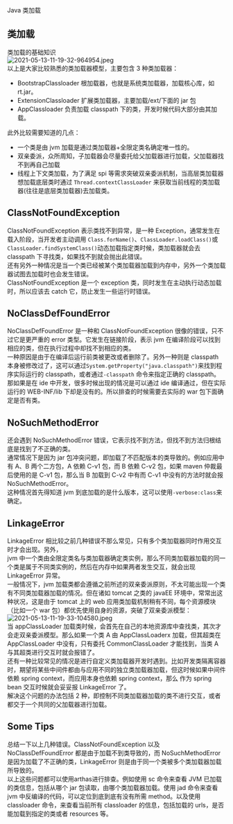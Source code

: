 Java 类加载
<a name="qC3gL"></a>
## 类加载
类加载的基础知识<br />![2021-05-13-11-19-32-964954.jpeg](https://cdn.nlark.com/yuque/0/2021/jpeg/396745/1620876024695-a9d349e5-ec41-440c-9f44-ef74d524779b.jpeg#clientId=u16d9ec0a-f309-4&from=ui&id=u4e81afac&originHeight=667&originWidth=606&originalType=binary&size=27535&status=done&style=shadow&taskId=uf40db8ef-f530-4510-b323-fbadd3fd1a1)<br />以上是大家比较熟悉的类加载器模型，主要包含 3 种类加载器：

- BootstrapClassloader 根加载器，也就是系统类加载器，加载核心库，如 rt.jar。
- ExtensionClassloader 扩展类加载器，主要加载/ext/下面的 jar 包
- AppClassloader 负责加载 classpath 下的类，开发时候代码大部分由其加载。

此外比较需要知道的几点：

- 一个类是由 jvm 加载是通过类加载器+全限定类名确定唯一性的。
- 双亲委派，众所周知，子加载器会尽量委托给父加载器进行加载，父加载器找不到再自己加载
- 线程上下文类加载，为了满足 spi 等需求突破双亲委派机制，当高层类加载器想加载底层类时通过 `Thread.contextClassLoader` 来获取当前线程的类加载器(往往是底层类加载器)去加载类。
<a name="J02qp"></a>
## ClassNotFoundException
ClassNotFoundException 表示类找不到异常，是一种 Exception，通常发生在载入阶段，当开发者主动调用 `Class.forName()`、`ClassLoader.loadClass()`或 `ClassLoader.findSystemClass()`动态加载指定类时候，类加载器就会去 classpath 下寻找类，如果找不到就会抛出此错误。<br />还有另外一种情况是当一个类已经被某个类加载器加载到内存中，另外一个类加载器试图去加载时也会发生错误。<br />ClassNotFoundException 是一个 exception 类，同时发生在主动执行动态加载时，所以应该去 catch 它，防止发生一些运行时错误。
<a name="qTm0F"></a>
## NoClassDefFoundError
NoClassDefFoundError 是一种和 ClassNotFoundException 很像的错误，只不过它是更严重的 error 类型。它发生在链接阶段，表示 jvm 在编译阶段可以找到相应的类，但在执行过程中却找不到相应的类。<br />一种原因是由于在编译后运行前类被更改或者删除了。另外一种则是 classpath 本身被修改过了，这可以通过`System.getProperty("java.classpath")`来找到程序实际运行的 classpath，或者通过`-classpath` 命令来指定正确的 classpath。<br />那如果是在 ide 中开发，很多时候出现的情况是可以通过 ide 编译通过，但在实际运行的 WEB-INF/lib 下却是没有的。所以排查的时候需要去实际的 war 包下面确定是否有类。
<a name="SLchG"></a>
## NoSuchMethodError
还会遇到 NoSuchMethodError 错误，它表示找不到方法，但找不到方法归根结底是找到了不正确的类。<br />通常情况下是因为 jar 包冲突问题，即加载了不匹配版本的类导致的。例如应用中有 A、B 两个二方包，A 依赖 C-v1 包，而 B 依赖 C-v2 包，如果 maven 仲裁最后使用的是 C-v1 包，那么当 B 加载到 C-v2 中有而 C-v1 中没有的方法时就会报 NoSuchMethodError。<br />这种情况首先得知道 jvm 到底加载的是什么版本，这可以使用`-verbose:class`来确定。
<a name="zaB3I"></a>
## LinkageError
LinkageError 相比较之前几种错误不那么常见，只有多个类加载器同时作用交互时才会出现。另外，<br />jvm 中一个类由全限定类名与类加载器确定类实例，那么不同类加载器加载的同一个类是属于不同类实例的，然后在内存中如果两者发生交互，就会出现 LinkageError 异常。<br />一般情况下，jvm 加载类都会遵循之前所述的双亲委派原则，不太可能出现一个类有不同类加载器加载的情况。但在诸如 tomcat 之类的 javaEE 环境中，常常出这种状况，这是由于 tomcat 上的 web 应用类加载机制稍有不同，每个资源模块（比如一个 war 包）都优先使用自身的资源，突破了双亲委派模型：<br />![2021-05-13-11-19-33-104580.jpeg](https://cdn.nlark.com/yuque/0/2021/jpeg/396745/1620876069990-f908255b-6163-4ee0-8af2-51e952d4e48e.jpeg#clientId=u16d9ec0a-f309-4&from=ui&id=ufbced4e6&originHeight=654&originWidth=606&originalType=binary&size=27364&status=done&style=shadow&taskId=u31054e6a-c248-4389-93b1-a74c24a6f90)<br />当 appClassLoader 加载类时候，会首先在自己的本地资源库中查找类，其次才会走双亲委派模型。那么如果一个类 A 由 AppClassLoaderx 加载，但其超类在 AppClassLoader 中没有，只有委托 CommonClassLoader 才能找到，当类 A 与其超类进行交互时就会报错了。<br />还有一种比较常见的情况是进行自定义类加载器开发时遇到。比如开发类隔离容器时，期望将某些中间件都由与应用不同的独立类加载器加载，但这时候如果中间件依赖 spring context，而应用本身也依赖 spring context，那么 作为 spring bean 交互时候就会妥妥报 LinkageError 了。<br />解决这个问题的办法包括 2 种，即控制不同类加载器加载的类不进行交互，或者都交于一个共同的父加载器进行加载。
<a name="h6xW7"></a>
## Some Tips
总结一下以上几种错误。ClassNotFoundException 以及 NoClassDefFoundError 都是由于加载不到类导致的，而 NoSuchMethodError 是因为加载了不正确的类，LinkageError 则是由于同一个类被多个类加载器加载所导致的。<br />以上这些问题都可以使用arthas进行排查。例如使用 sc 命令来查看 JVM 已加载的类信息，包括从哪个 jar 包读取，由哪个类加载器加载。使用 jad 命令来查看 jvm 中反编译的代码，可以定位到底到底有没有所需 method。以及使用 classloader 命令，来查看当前所有 classloader 的信息，包括加载的 urls，是否能加载到指定的类或者 resources 等。
